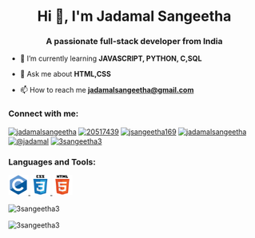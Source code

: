 <!DOCTYPE html>
<html>
<body>
<h1 align="center">Hi 👋, I'm Jadamal Sangeetha</h1>
<h3 align="center">A passionate full-stack developer from India</h3>

- 🌱 I’m currently learning **JAVASCRIPT, PYTHON, C,SQL**

- 💬 Ask me about **HTML,CSS**

- 📫 How to reach me **jadamalsangeetha@gmail.com**



<h3 align="left">Connect with me:</h3>
<p align="left">
<a href="https://linkedin.com/in/jadamalsangeetha" target="blank"><img align="center" src="https://raw.githubusercontent.com/rahuldkjain/github-profile-readme-generator/master/src/images/icons/Social/linked-in-alt.svg" alt="jadamalsangeetha" height="30" width="40" /></a>
<a href="https://stackoverflow.com/users/20517439" target="blank"><img align="center" src="https://raw.githubusercontent.com/rahuldkjain/github-profile-readme-generator/master/src/images/icons/Social/stack-overflow.svg" alt="20517439" height="30" width="40" /></a>
<a href="https://instagram.com/jsangeetha169" target="blank"><img align="center" src="https://raw.githubusercontent.com/rahuldkjain/github-profile-readme-generator/master/src/images/icons/Social/instagram.svg" alt="jsangeetha169" height="30" width="40" /></a>
<a href="https://www.hackerrank.com/jadamalsangeetha" target="blank"><img align="center" src="https://raw.githubusercontent.com/rahuldkjain/github-profile-readme-generator/master/src/images/icons/Social/hackerrank.svg" alt="jadamalsangeetha" height="30" width="40" /></a>
<a href="https://www.hackerearth.com/@jadamal" target="blank"><img align="center" src="https://raw.githubusercontent.com/rahuldkjain/github-profile-readme-generator/master/src/images/icons/Social/hackerearth.svg" alt="@jadamal" height="30" width="40" /></a>
<a href="https://auth.geeksforgeeks.org/user/3sangeetha3" target="blank"><img align="center" src="https://raw.githubusercontent.com/rahuldkjain/github-profile-readme-generator/master/src/images/icons/Social/geeks-for-geeks.svg" alt="3sangeetha3" height="30" width="40" /></a>
</p>

<h3 align="left">Languages and Tools:</h3>
<p align="left"> <a href="https://www.cprogramming.com/" target="_blank" rel="noreferrer"> <img src="https://raw.githubusercontent.com/devicons/devicon/master/icons/c/c-original.svg" alt="c" width="40" height="40"/> </a> <a href="https://www.w3schools.com/css/" target="_blank" rel="noreferrer"> <img src="https://raw.githubusercontent.com/devicons/devicon/master/icons/css3/css3-original-wordmark.svg" alt="css3" width="40" height="40"/> </a> <a href="https://www.w3.org/html/" target="_blank" rel="noreferrer"> <img src="https://raw.githubusercontent.com/devicons/devicon/master/icons/html5/html5-original-wordmark.svg" alt="html5" width="40" height="40"/> </a> </p>

<p><img align="center" src="https://github-readme-stats.vercel.app/api/top-langs?username=3sangeetha3&show_icons=true&locale=en&layout=compact" alt="3sangeetha3" /></p>

<p><img align="center" src="https://github-readme-streak-stats.herokuapp.com/?user=3sangeetha3&" alt="3sangeetha3" /></p>

</body>
</html>
